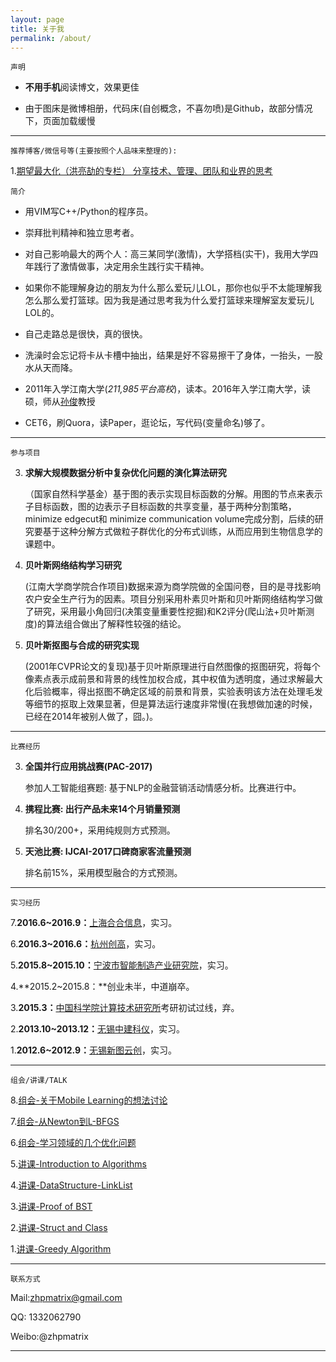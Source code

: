 ```yaml
---
layout: page
title: 关于我
permalink: /about/
---
```




    声明

- **不用手机**阅读博文，效果更佳

- 由于图床是微博相册，代码床(自创概念，不喜勿喷)是Github，故部分情况下，页面加载缓慢
    
---

    推荐博客/微信号等(主要按照个人品味来整理的):

1.[期望最大化（洪亮劼的专栏） 分享技术、管理、团队和业界的思考](http://column.hongliangjie.com/)


    简介


- 用VIM写C++/Python的程序员。
 

- 崇拜批判精神和独立思考者。

- 对自己影响最大的两个人：高三某同学(激情)，大学搭档(实干)，我用大学四年践行了激情做事，决定用余生践行实干精神。

- 如果你不能理解身边的朋友为什么那么爱玩儿LOL，那你也似乎不太能理解我怎么那么爱打篮球。因为我是通过思考我为什么爱打篮球来理解室友爱玩儿LOL的。

- 自己走路总是很快，真的很快。

- 洗澡时会忘记将卡从卡槽中抽出，结果是好不容易擦干了身体，一抬头，一股水从天而降。

- 2011年入学江南大学(_211,985平台高校_)，读本。2016年入学江南大学，读硕，师从[孙俊](http://iot.jiangnan.edu.cn/info/1059/1639.htm)教授

- CET6，刷Quora，读Paper，逛论坛，写代码(变量命名)够了。

---
    参与项目

3.  **求解大规模数据分析中复杂优化问题的演化算法研究**
    
    
    （国家自然科学基金）基于图的表示实现目标函数的分解。用图的节点来表示子目标函数，图的边表示子目标函数的共享变量，基于两种分割策略，minimize edgecut和 minimize communication volume完成分割，后续的研究要基于这种分解方式做粒子群优化的分布式训练，从而应用到生物信息学的课题中。


2.  **贝叶斯网络结构学习研究**


    (江南大学商学院合作项目)数据来源为商学院做的全国问卷，目的是寻找影响农户安全生产行为的因素。项目分别采用朴素贝叶斯和贝叶斯网络结构学习做了研究，采用最小角回归(决策变量重要性挖掘)和K2评分(爬山法+贝叶斯测度)的算法组合做出了解释性较强的结论。


1.  **贝叶斯抠图与合成的研究实现**


    (2001年CVPR论文的复现)基于贝叶斯原理进行自然图像的抠图研究，将每个像素点表示成前景和背景的线性加权合成，其中权值为透明度，通过求解最大化后验概率，得出抠图不确定区域的前景和背景，实验表明该方法在处理毛发等细节的抠取上效果显著，但是算法运行速度非常慢(在我想做加速的时候，已经在2014年被别人做了，囧。)。

---
    比赛经历

3. **全国并行应用挑战赛(PAC-2017)**

    参加人工智能组赛题: 基于NLP的金融营销活动情感分析。比赛进行中。

2. **携程比赛: 出行产品未来14个月销量预测**

    排名30/200+，采用纯规则方式预测。

1. **天池比赛: IJCAI-2017口碑商家客流量预测**

    排名前15%，采用模型融合的方式预测。

---
    实习经历



7.**2016.6~2016.9：**[上海合合信息](http://www.intsig.com/zh/)，实习。

6.**2016.3~2016.6：**[杭州创高](http://www.chingo.cn/)，实习。

5.**2015.8~2015.10：**[宁波市智能制造产业研究院](http://www.iimi.org.cn/)，实习。

4.**2015.2~2015.8：**创业未半，中道崩卒。

3.**2015.3：**[中国科学院计算技术研究所](http://www.ict.ac.cn/)考研初试过线，弃。

2.**2013.10~2013.12：**[无锡中建科仪](http://www.biox.com.cn/)，实习。

1.**2012.6~2012.9：**[无锡新图云创](http://www.neoprint.cn/index.html)，实习。



---
	组会/讲课/TALK

8.[组会-关于Mobile Learning的想法讨论](cellar/IDEA.pdf)	

7.[组会-从Newton到L-BFGS](cellar/lbfgs.pdf)

6.[组会-学习领域的几个优化问题](cellar/Optimization_Algs_For_Learning.pdf)

5.[讲课-Introduction to Algorithms](cellar/Algorithm-Framework.pdf)

4.[讲课-DataStructure-LinkList](cellar/DataStructure_Lesson_1.pdf)

3.[讲课-Proof of BST](cellar/二叉树性质证明.pdf)

2.[讲课-Struct and Class](cellar/struct-class-slides.pdf)

1.[讲课-Greedy Algorithm](cellar/greedy-alg.pdf)

---
    联系方式

Mail:zhpmatrix@gmail.com

QQ: 1332062790

Weibo:@zhpmatrix

---






  







